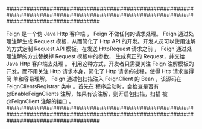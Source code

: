 ############################################################################################################################################

Feign 是一个伪 Java Http 客户端 ， Feign 不做任何的请求处理。 Feign 通过处理注解生成
Request 模板，从而简化了 Http API 的开发。开发人员可以使用注解的方式定制 Request API
模板。在发送 HttpRequest 请求之前 ， Feign 通过处理注解的方式替换掉 Request 模板中的参数，
生成真正的 Request，并交给 Java Http 客户端去处理 。 利用这种方式，开发者只需要关注 Feign
注解模板的开发，而不用关注 Http 请求本身，简化了 Http 请求的过程，使得 Htφ 请求变得简
单和容易理解。
Feign 通过包扫描注入 FeignClient 的 Bean ，该源码在 FeignClientsRegistrar 类中 。首先在
程序启动时，会检查是否有@EnableFeignClients 注解，如果有该注解，则开启包扫描，扫描
被@FeignClient 注解的接口 。
############################################################################################################################################